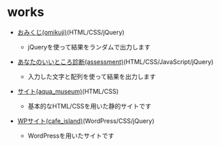 # works

- <a href="https://hone-taro.github.io/works/omikuji/omikuji.html">おみくじ(omikuji)</a>(HTML/CSS/jQuery)
   - jQueryを使って結果をランダムで出力します
  
- <a href="https://hone-taro.github.io/works/assessment/">あなたのいいところ診断(assessment)</a>(HTML/CSS/JavaScript/jQuery)
   - 入力した文字と配列を使って結果を出力します
  
- <a href="https://hone-taro.github.io/works/aqua_museum/index.html">サイト(aqua_museum)</a>(HTML/CSS)
   - 基本的なHTML/CSSを用いた静的サイトです
 
- <a href="http://calm-yoron-1466.weblike.jp/">WPサイト(cafe_island)</a>(WordPress/CSS/jQuery)
   - WordPressを用いたサイトです
